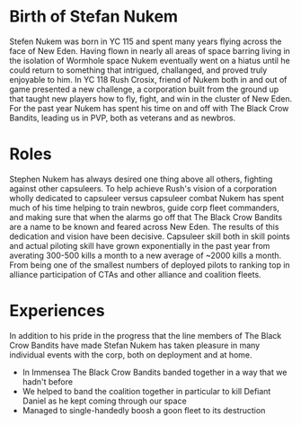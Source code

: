 <!-- TITLE: Stefan Nukem -->
<!-- SUBTITLE: Director of PVP -->

# Birth of Stefan Nukem
   Stefen Nukem was born in YC 115 and spent many years flying across the face of New Eden. Having flown in nearly all areas of space barring living in the isolation of Wormhole space Nukem eventually went on a hiatus until he could return to something that intrigued, challanged, and proved truly enjoyable to him. In YC 118 Rush Crosix, friend of Nukem both in and out of game presented a new challenge, a corporation built from the ground up that taught new players how to fly, fight, and win in the cluster of New Eden. For the past year Nukem has spent his time on and off with The Black Crow Bandits, leading us in PVP, both as veterans and as newbros.
# Roles
Stephen Nukem has always desired one thing above all others, fighting against other capsuleers. To help achieve Rush's vision of a corporation wholly dedicated to capsuleer versus capsuleer combat Nukem has spent much of his time helping to train newbros, guide corp fleet commanders, and making sure that when the alarms go off that The Black Crow Bandits are a name to be known and feared across New Eden. The results of this dedication and vision have been decisive. Capsuleer skill both in skill points and actual piloting skill have grown exponentially in the past year from averating 300-500 kills a month to a new average of ~2000 kills a month. From being one of the smallest numbers of deployed pilots to ranking top in alliance participation of CTAs and other alliance and coalition fleets. 
# Experiences
In addition to his pride in the progress that the line members of The Black Crow Bandits have made Stefan Nukem has taken pleasure in many individual events with the corp, both on deployment and at home.

* In Immensea The Black Crow Bandits banded together in a way that we hadn't before
* We helped to band the coalition together in particular to kill Defiant Daniel as he kept coming through our space
* Managed to single-handedly boosh a goon fleet to its destruction